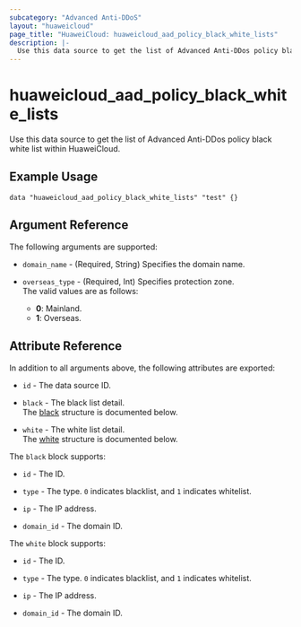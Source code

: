 ```yaml
---
subcategory: "Advanced Anti-DDoS"
layout: "huaweicloud"
page_title: "HuaweiCloud: huaweicloud_aad_policy_black_white_lists"
description: |-
  Use this data source to get the list of Advanced Anti-DDos policy black white list within HuaweiCloud.
---
```


# huaweicloud_aad_policy_black_white_lists

Use this data source to get the list of Advanced Anti-DDos policy black white list within HuaweiCloud.

## Example Usage

```hcl
data "huaweicloud_aad_policy_black_white_lists" "test" {}
```

## Argument Reference

The following arguments are supported:

* `domain_name` - (Required, String) Specifies the domain name.

* `overseas_type` - (Required, Int) Specifies protection zone.  
  The valid values are as follows:
  + **0**: Mainland.
  + **1**: Overseas.

## Attribute Reference

In addition to all arguments above, the following attributes are exported:

* `id` - The data source ID.

* `black` - The black list detail.  
  The [black](#black_struct) structure is documented below.

* `white` - The white list detail.  
  The [white](#white_struct) structure is documented below.

<a name="black_struct"></a>
The `black` block supports:

* `id` - The ID.

* `type` - The type. `0` indicates blacklist, and `1` indicates whitelist.

* `ip` - The IP address.

* `domain_id` - The domain ID.

<a name="white_struct"></a>
The `white` block supports:

* `id` - The ID.

* `type` - The type. `0` indicates blacklist, and `1` indicates whitelist.

* `ip` - The IP address.

* `domain_id` - The domain ID.
